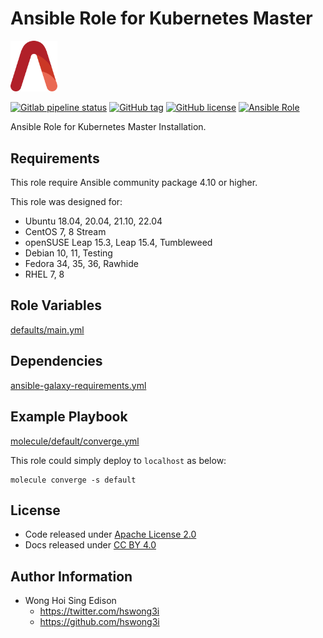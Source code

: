 # Ansible Role for Kubernetes Master

<img src="/alvistack.svg" width="75" alt="AlviStack">

[![Gitlab pipeline status](https://img.shields.io/gitlab/pipeline/alvistack/ansible-role-kube_master/master)](https://gitlab.com/alvistack/ansible-role-kube_master/-/pipelines)
[![GitHub tag](https://img.shields.io/github/tag/alvistack/ansible-role-kube_master.svg)](https://github.com/alvistack/ansible-role-kube_master/tags)
[![GitHub license](https://img.shields.io/github/license/alvistack/ansible-role-kube_master.svg)](https://github.com/alvistack/ansible-role-kube_master/blob/master/LICENSE)
[![Ansible Role](https://img.shields.io/badge/galaxy-alvistack.kube_master-blue.svg)](https://galaxy.ansible.com/alvistack/kube_master)

Ansible Role for Kubernetes Master Installation.

## Requirements

This role require Ansible community package 4.10 or higher.

This role was designed for:

  - Ubuntu 18.04, 20.04, 21.10, 22.04
  - CentOS 7, 8 Stream
  - openSUSE Leap 15.3, Leap 15.4, Tumbleweed
  - Debian 10, 11, Testing
  - Fedora 34, 35, 36, Rawhide
  - RHEL 7, 8

## Role Variables

[defaults/main.yml](defaults/main.yml)

## Dependencies

[ansible-galaxy-requirements.yml](ansible-galaxy-requirements.yml)

## Example Playbook

[molecule/default/converge.yml](molecule/default/converge.yml)

This role could simply deploy to `localhost` as below:

    molecule converge -s default

## License

  - Code released under [Apache License 2.0](LICENSE)
  - Docs released under [CC BY 4.0](http://creativecommons.org/licenses/by/4.0/)

## Author Information

  - Wong Hoi Sing Edison
      - <https://twitter.com/hswong3i>
      - <https://github.com/hswong3i>
